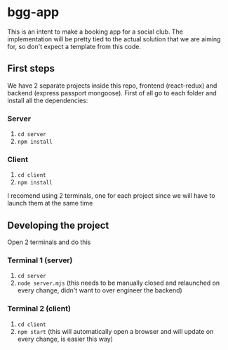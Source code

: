 # bgg-app

This is an intent to make a booking app for a social club. The implementation will be pretty tied to the actual solution that we are aiming for, so don't expect a template from this code.

## First steps

We have 2 separate projects inside this repo, frontend (react-redux) and backend (express passport mongoose). First of all go to each folder and install all the dependencies:

### Server

1. `cd server`
2. `npm install`

### Client

1. `cd client`
2. `npm install`

I recomend using 2 terminals, one for each project since we will have to launch them at the same time

## Developing the project

Open 2 terminals and do this

### Terminal 1 (server)

1. `cd server`
2. `node server.mjs` (this needs to be manually closed and relaunched on every change, didn't want to over engineer the backend)

### Terminal 2 (client)

1. `cd client`
2. `npm start` (this will automatically open a browser and will update on every change, is easier this way)

